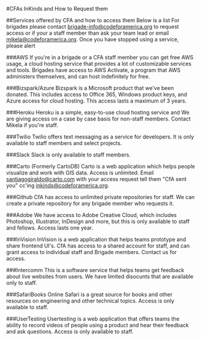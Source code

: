 #CFAs InKinds and How to Request them

##Services offered by CFA and how to access them
Below is a list For brigades please contact brigade-info@codeforamerica.org to request access or if your a staff member than ask your team lead or email mikela@codeforamerica.org. Once you have stopped using a service, please alert 

###AWS
If you're in a brigade or a CFA staff member you can get free AWS usage, a cloud hosting service that provides a lot of customizable services and tools. Brigades have access to AWS Activate, a program that AWS administers themselves, and can host indefinitely for free. 

###Bizspark/Azure
Bizspark is a Microsoft product that we've been donated. This includes access to Office 365, Windows product keys, and Azure access for cloud hosting. This access lasts a maximum of 3 years.

###Heroku
Heroku is a simple, easy-to-use cloud hosting service and We are giving access on a case by case basis for non-staff members.  Contact Mikela if you're staff.

###Twilio
Twilio offers text messaging as a service for developers. It is only available to staff members and select projects.

###Slack
Slack is only available to staff members. 

###Carto (Formerly CartoDB)
Carto is a web application which helps people visualize and work with GIS data. Access is unlimited.
Email santiagogiraldo@carto.com with your access request tell them "CfA sent you" cc'ing inkinds@codeforamerica.org.

###Github
CfA has access to unlimited private repositories for staff. We can create a private repository for any brigade member who requests it.

###Adobe
We have access to Adobe Creative Cloud, which includes Photoshop, Illustrator, InDesign and more, but this is only available to staff and fellows. Access lasts one year. 

###InVision
InVision is a web application that helps teams prototype and share frontend UI's. CfA has access to a shared account for staff, and can grant access to individual staff and Brigade members. Contact us for access.

###Intercomm
This is a software service that helps teams get feedback about live websites from users. We have limited disocunts that are available only to staff.

###SafariBooks Online
Safari is a great source for books and other resources on engineering and other technical topics. Access is only available to staff.

###UserTesting
Usertesting is a web application that offers teams the ability to record videos of people using a product and hear their feedback and ask questions.  Access is only available to staff.
